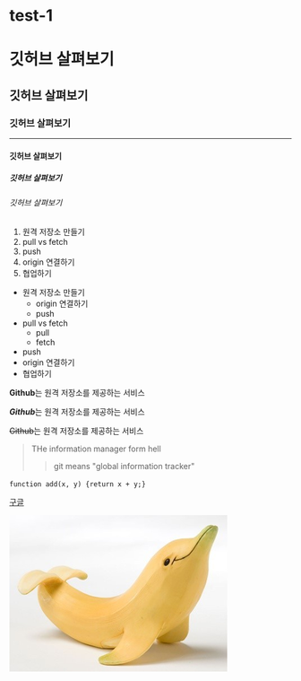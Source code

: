 # test-1
# 깃허브 살펴보기
## 깃허브 살펴보기
### 깃허브 살펴보기
---
#### 깃허브 살펴보기
##### 깃허브 살펴보기
###### 깃허브 살펴보기



1. 원격 저장소 만들기
4. pull vs fetch
3. push
2. origin 연결하기
5. 협업하기


- 원격 저장소 만들기
  - origin 연결하기
  - push
- pull vs fetch
  * pull
  * fetch
- push
- origin 연결하기
- 협업하기

**Github**는 원격 저장소를 제공하는 서비스

***Github***는 원격 저장소를 제공하는 서비스

~~Github~~는 원격 저장소를 제공하는 서비스

> THe information manager form hell
>> git means "global information tracker"


` function add(x, y) {return x + y;} `

[구글](https://google.com "검색 사이트")

![아기 고양이](./images/바나나.png)
